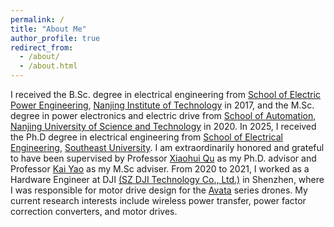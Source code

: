 ```yaml
---
permalink: /
title: "About Me"
author_profile: true
redirect_from: 
  - /about/
  - /about.html
---
```


I received the B.Sc. degree in electrical engineering from [School of Electric Power Engineering](https://dlx.njit.edu.cn/), [Nanjing Institute of Technology](https://www.njit.edu.cn/) in 2017, and the M.Sc. degree in power electronics and electric drive from [School of Automation](https://au.njust.edu.cn/), [Nanjing University of Science and Technology](https://www.njust.edu.cn/) in 2020. In 2025, I received the Ph.D degree in electrical engineering from [School of Electrical Engineering](https://ee.seu.edu.cn/), [Southeast University](https://www.seu.edu.cn/).
I am extraordinarily honored and grateful to have been supervised by Professor [Xiaohui Qu](https://seu.teacher.360eol.com/teacherBasic/preview?teacherId=10117) as my Ph.D. advisor and Professor [Kai Yao](http://202.119.85.163/open/TutorInfo.aspx?dsbh=IeR3poAW53o7PUstnhmXaQ==&yxsh=wx3VkFtexLA=&zydm=C0KH!bYnMa0=) as my M.Sc adviser.
From 2020 to 2021, I worked as a Hardware Engineer at DJI [(SZ DJI Technology Co., Ltd.)](https://www.dji.com) in Shenzhen, where I was responsible for motor drive design for the [Avata](https://www.dji.com/cn/products/camera-drones#avata-series) series drones.
My current research interests include wireless power transfer, power factor correction converters, and motor drives.
